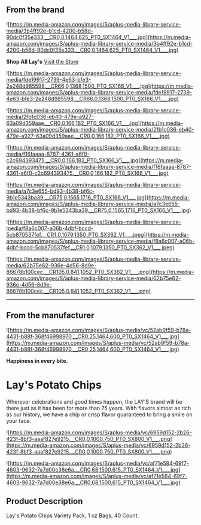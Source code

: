 ## **From the brand**

![https://m.media-amazon.com/images/S/aplus-media-library-service-media/3b4ff92e-b1cd-4200-b58d-90dc0f35e333.__CR0,0,1464,625_PT0_SX1464_V1___.jpg](https://m.media-amazon.com/images/S/aplus-media-library-service-media/3b4ff92e-b1cd-4200-b58d-90dc0f35e333.__CR0,0,1464,625_PT0_SX1464_V1___.jpg)

**Shop All Lay's**
[Visit the Store](https://www.amazon.com/stores/page/3C9EC9AD-4964-4C7F-AA34-CF47E17E6D25?store_ref=storeRecs_dp_aplus)

![https://m.media-amazon.com/images/S/aplus-media-library-service-media/fde19917-2739-4e63-bfe3-2e248d985598.__CR66,0,1368,1500_PT0_SX166_V1___.jpg](https://m.media-amazon.com/images/S/aplus-media-library-service-media/fde19917-2739-4e63-bfe3-2e248d985598.__CR66,0,1368,1500_PT0_SX166_V1___.jpg)

![https://m.media-amazon.com/images/S/aplus-media-library-service-media/2fb1c036-eb40-479e-a927-63a09d359aae.__CR0,0,166,182_PT0_SX166_V1___.jpg](https://m.media-amazon.com/images/S/aplus-media-library-service-media/2fb1c036-eb40-479e-a927-63a09d359aae.__CR0,0,166,182_PT0_SX166_V1___.jpg)

![https://m.media-amazon.com/images/S/aplus-media-library-service-media/f16faaaa-8787-4361-a6f0-c2c694393475.__CR0,0,166,182_PT0_SX166_V1___.jpg](https://m.media-amazon.com/images/S/aplus-media-library-service-media/f16faaaa-8787-4361-a6f0-c2c694393475.__CR0,0,166,182_PT0_SX166_V1___.jpg)

![https://m.media-amazon.com/images/S/aplus-media-library-service-media/a7c3e655-bd93-4b38-bf6c-9b1e5343ba39.__CR75,0,1565,1716_PT0_SX166_V1___.jpg](https://m.media-amazon.com/images/S/aplus-media-library-service-media/a7c3e655-bd93-4b38-bf6c-9b1e5343ba39.__CR75,0,1565,1716_PT0_SX166_V1___.jpg)

![https://m.media-amazon.com/images/S/aplus-media-library-service-media/f8a6c007-a06b-4dbf-bccd-5cb870537fef.__CR1,0,1079,1350_PT0_SX362_V1___.jpeg](https://m.media-amazon.com/images/S/aplus-media-library-service-media/f8a6c007-a06b-4dbf-bccd-5cb870537fef.__CR1,0,1079,1350_PT0_SX362_V1___.jpeg)

![https://m.media-amazon.com/images/S/aplus-media-library-service-media/62b75e62-936e-4d56-8d9e-86678b100cec.__CR105,0,841,1052_PT0_SX362_V1___.png](https://m.media-amazon.com/images/S/aplus-media-library-service-media/62b75e62-936e-4d56-8d9e-86678b100cec.__CR105,0,841,1052_PT0_SX362_V1___.png)

---

## **From the manufacturer**

![https://m.media-amazon.com/images/S/aplus-media/vc/52ab9f59-b78a-4431-b88f-368f46998970.__CR0,25,1464,600_PT0_SX1464_V1___.jpg](https://m.media-amazon.com/images/S/aplus-media/vc/52ab9f59-b78a-4431-b88f-368f46998970.__CR0,25,1464,600_PT0_SX1464_V1___.jpg)

**Happiness in every bite.**

# **Lay's Potato Chips**

Wherever celebrations and good times happen, the LAY'S brand will be there just as it has been for more than 75 years. With flavors almost as rich as our history, we have a chip or crisp flavor guaranteed to bring a smile on your face.

![https://m.media-amazon.com/images/S/aplus-media/vc/6959d152-2b26-423f-8bf3-aaaf827e9215.__CR0,0,1000,750_PT0_SX800_V1___.png](https://m.media-amazon.com/images/S/aplus-media/vc/6959d152-2b26-423f-8bf3-aaaf827e9215.__CR0,0,1000,750_PT0_SX800_V1___.png)

![https://m.media-amazon.com/images/S/aplus-media/vc/af71e584-69f7-4603-9632-7a7d00e38e6a.__CR0,68,1500,615_PT0_SX1464_V1___.jpg](https://m.media-amazon.com/images/S/aplus-media/vc/af71e584-69f7-4603-9632-7a7d00e38e6a.__CR0,68,1500,615_PT0_SX1464_V1___.jpg)

## **Product Description**

Lay's Potato Chips Variety Pack, 1 oz Bags, 40 Count.
